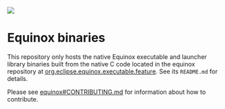 ![](https://www.eclipse.org/equinox/images/logo.png)

# Equinox binaries

This repository only hosts the native Equinox executable and launcher library binaries built from the native C code located in the equinox repository
at  [org.eclipse.equinox.executable.feature](https://github.com/eclipse-equinox/equinox/tree/master/features/org.eclipse.equinox.executable.feature).
See its `README.md` for details.

Please see [equinox#CONTRIBUTING.md](https://github.com/eclipse-equinox/.github/blob/main/CONTRIBUTING.md) for information about how to contribute.
